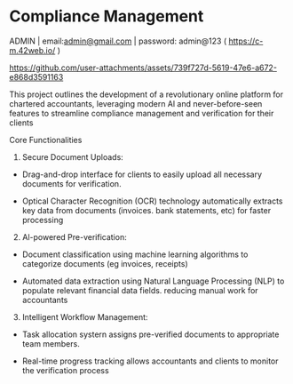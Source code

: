 ﻿# Compliance Management
ADMIN | email:admin@gmail.com | password: admin@123
 ( https://c-m.42web.io/ )

https://github.com/user-attachments/assets/739f727d-5619-47e6-a672-e868d3591163
 
This project outlines the development of a revolutionary online platform for chartered accountants, leveraging modern Al and never-before-seen features to streamline compliance management and verification for their clients

Core Functionalities

1. Secure Document Uploads:

- Drag-and-drop interface for clients to easily upload all necessary documents for verification.

- Optical Character Recognition (OCR) technology automatically extracts key data from documents (invoices. bank statements, etc) for faster processing

2. Al-powered Pre-verification:

- Document classification using machine learning algorithms to categorize documents (eg invoices, receipts)

- Automated data extraction using Natural Language Processing (NLP) to populate relevant financial data fields. reducing manual work for accountants

3. Intelligent Workflow Management:

- Task allocation systern assigns pre-verified documents to appropriate team members.

- Real-time progress tracking allows accountants and clients to monitor the verification process


